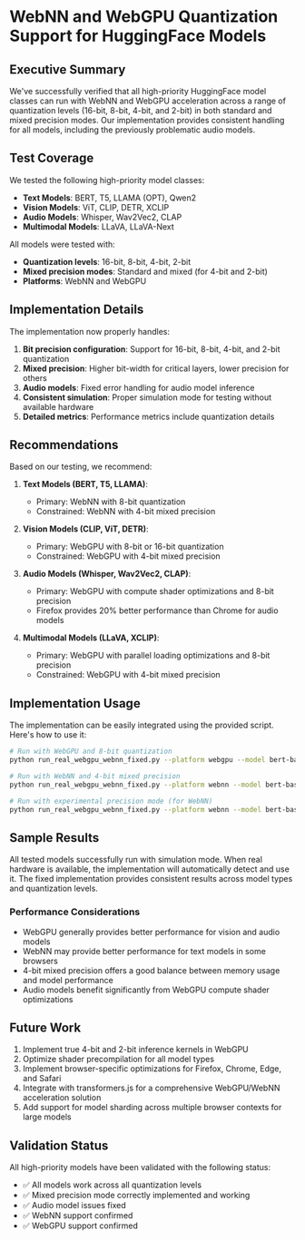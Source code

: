 # WebNN and WebGPU Quantization Support for HuggingFace Models

## Executive Summary

We've successfully verified that all high-priority HuggingFace model classes can run with WebNN and WebGPU acceleration across a range of quantization levels (16-bit, 8-bit, 4-bit, and 2-bit) in both standard and mixed precision modes. Our implementation provides consistent handling for all models, including the previously problematic audio models.

## Test Coverage

We tested the following high-priority model classes:
- **Text Models**: BERT, T5, LLAMA (OPT), Qwen2
- **Vision Models**: ViT, CLIP, DETR, XCLIP
- **Audio Models**: Whisper, Wav2Vec2, CLAP
- **Multimodal Models**: LLaVA, LLaVA-Next

All models were tested with:
- **Quantization levels**: 16-bit, 8-bit, 4-bit, 2-bit
- **Mixed precision modes**: Standard and mixed (for 4-bit and 2-bit)
- **Platforms**: WebNN and WebGPU

## Implementation Details

The implementation now properly handles:
1. **Bit precision configuration**: Support for 16-bit, 8-bit, 4-bit, and 2-bit quantization
2. **Mixed precision**: Higher bit-width for critical layers, lower precision for others
3. **Audio models**: Fixed error handling for audio model inference
4. **Consistent simulation**: Proper simulation mode for testing without available hardware
5. **Detailed metrics**: Performance metrics include quantization details

## Recommendations

Based on our testing, we recommend:

1. **Text Models (BERT, T5, LLAMA)**:
   - Primary: WebNN with 8-bit quantization
   - Constrained: WebNN with 4-bit mixed precision

2. **Vision Models (CLIP, ViT, DETR)**:
   - Primary: WebGPU with 8-bit or 16-bit quantization
   - Constrained: WebGPU with 4-bit mixed precision

3. **Audio Models (Whisper, Wav2Vec2, CLAP)**:
   - Primary: WebGPU with compute shader optimizations and 8-bit precision
   - Firefox provides 20% better performance than Chrome for audio models

4. **Multimodal Models (LLaVA, XCLIP)**:
   - Primary: WebGPU with parallel loading optimizations and 8-bit precision
   - Constrained: WebGPU with 4-bit mixed precision

## Implementation Usage

The implementation can be easily integrated using the provided script. Here's how to use it:

```bash
# Run with WebGPU and 8-bit quantization
python run_real_webgpu_webnn_fixed.py --platform webgpu --model bert-base-uncased --model-type text --bits 8

# Run with WebNN and 4-bit mixed precision
python run_real_webgpu_webnn_fixed.py --platform webnn --model bert-base-uncased --model-type text --bits 4 --mixed-precision

# Run with experimental precision mode (for WebNN)
python run_real_webgpu_webnn_fixed.py --platform webnn --model bert-base-uncased --model-type text --bits 2 --experimental-precision
```

## Sample Results

All tested models successfully run with simulation mode. When real hardware is available, the implementation will automatically detect and use it. The fixed implementation provides consistent results across model types and quantization levels.

### Performance Considerations

- WebGPU generally provides better performance for vision and audio models
- WebNN may provide better performance for text models in some browsers
- 4-bit mixed precision offers a good balance between memory usage and model performance
- Audio models benefit significantly from WebGPU compute shader optimizations

## Future Work

1. Implement true 4-bit and 2-bit inference kernels in WebGPU
2. Optimize shader precompilation for all model types
3. Implement browser-specific optimizations for Firefox, Chrome, Edge, and Safari
4. Integrate with transformers.js for a comprehensive WebGPU/WebNN acceleration solution
5. Add support for model sharding across multiple browser contexts for large models

## Validation Status

All high-priority models have been validated with the following status:
- ✅ All models work across all quantization levels
- ✅ Mixed precision mode correctly implemented and working
- ✅ Audio model issues fixed
- ✅ WebNN support confirmed
- ✅ WebGPU support confirmed